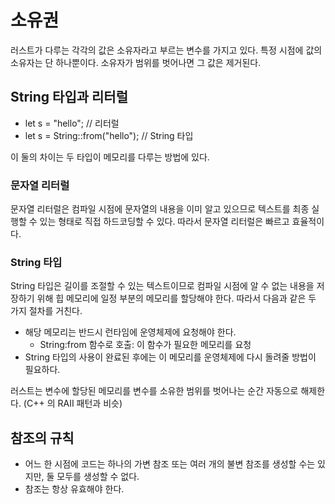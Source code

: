 # 소유권

러스트가 다루는 각각의 값은 소유자라고 부르는 변수를 가지고 있다.
특정 시점에 값의 소유자는 단 하나뿐이다.
소유자가 범위를 벗어나면 그 값은 제거된다.

## String 타입과 리터럴

- let s = "hello"; // 리터럴
- let s = String::from("hello"); // String 타입

이 둘의 차이는 두 타입이 메모리를 다루는 방법에 있다.

### 문자열 리터럴

문자열 리터럴은 컴파일 시점에 문자열의 내용을 이미 알고 있으므로 텍스트를 최종 실행할 수 있는 형태로 직접 하드코딩할 수 있다. 따라서 문자열 리터럴은 빠르고 효율적이다.

### String 타입

String 타입은 길이를 조절할 수 있는 텍스트이므로 컴파일 시점에 알 수 없는 내용을 저장하기 위해 힙 메모리에 일정 부분의 메모리를 할당해야 한다. 따라서 다음과 같은 두 가지 절차를 거친다.

- 해당 메모리는 반드시 런타임에 운영체제에 요청해야 한다.
  - String:from 함수로 호출: 이 함수가 필요한 메모리를 요청
- String 타입의 사용이 완료된 후에는 이 메모리를 운영체제에 다시 돌려줄 방법이 필요하다.

러스트는 변수에 할당된 메모리를 변수를 소유한 범위를 벗어나는 순간 자동으로 해제한다. (C++ 의 RAII 패턴과 비슷)

## 참조의 규칙

- 어느 한 시점에 코드는 하나의 가변 참조 또는 여러 개의 불변 참조를 생성할 수는 있지만, 둘 모두를 생성할 수 없다.
- 참조는 항상 유효해야 한다.
